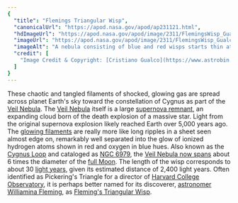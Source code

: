 ```yaml
---
{
  "title": "Flemings Triangular Wisp",
  "canonicalUrl": "https://apod.nasa.gov/apod/ap231121.html",
  "hdImageUrl": "https://apod.nasa.gov/apod/image/2311/FlemingsWisp_Gualco_2801.jpg",
  "imageUrl": "https://apod.nasa.gov/apod/image/2311/FlemingsWisp_Gualco_960.jpg",
  "imageAlt": "A nebula consisting of blue and red wisps starts thin at the image bottom but expands into a triangle at the image top. Please see the explanation for more detailed information.",
  "credit": [
    "Image Credit & Copyright: [Cristiano Gualco](https://www.astrobin.com/users/CristianoGualco/)"
  ]
}
---
```


These chaotic and tangled filaments of shocked, glowing gas are spread across planet Earth's sky toward the constellation of Cygnus as part of the [Veil Nebula](https://apod.nasa.gov/apod/ap220622.html). The [Veil Nebula](https://en.wikipedia.org/wiki/Veil_Nebula) itself is a large [supernova remnant](https://chandra.harvard.edu/xray_sources/supernovas.html), an expanding cloud born of the death explosion of a massive star. Light from the original supernova explosion likely reached Earth over 5,000 years ago. The [glowing filaments](https://ui.adsabs.harvard.edu/abs/2001AJ....122..938D/abstract) are really more like long ripples in a sheet seen almost edge on, remarkably well separated into the glow of ionized hydrogen atoms shown in red and oxygen in blue hues. Also known as the [Cygnus Loop](https://youtu.be/3MJChWEmtUw) and cataloged as [NGC 6979](https://youtu.be/vk0_PYyzvm8), the [Veil Nebula now spans](http://archive.stsci.edu/fuse/scisumm/sci_cyglpstar.html) about 6 times the diameter of the [full Moon](https://apod.nasa.gov/apod/ap140113.html). The length of the wisp corresponds to about 30 [light years](https://spaceplace.nasa.gov/light-year/en/), given its estimated distance of 2,400 light years. Often identified as Pickering's Triangle for a director of [Harvard College Observatory](https://hea-www.harvard.edu/~fine/Observatory/newest.html), it is perhaps better named for its discoverer, [astronomer Williamina Fleming](https://en.wikipedia.org/wiki/Williamina_Fleming), as [Fleming's Triangular Wisp](http://www.davidcortner.com/slowblog/20161113.php).
